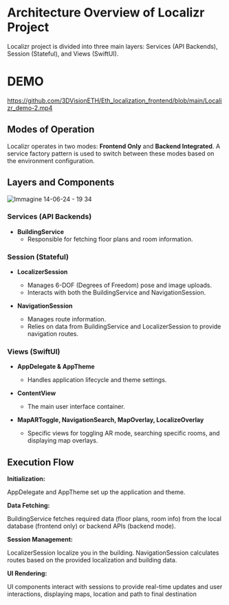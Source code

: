 # Architecture Overview of Localizr Project


Localizr project is divided into three main layers: Services (API Backends), Session (Stateful), and Views (SwiftUI). 

# DEMO

https://github.com/3DVisionETH/Eth_localization_frontend/blob/main/Localizr_demo-2.mp4

## Modes of Operation

Localizr operates in two modes: **Frontend Only** and **Backend Integrated**. A service factory pattern is used to switch between these modes based on the environment configuration.


## Layers and Components
![Immagine 14-06-24 - 19 34]([https:/3DVisionETH/Eth_localization_frontend/assets/109732478/993382f4-1c71-4ac7-8d48-8c292a1d1c53)



### Services (API Backends)

- **BuildingService**
  - Responsible for fetching floor plans and room information.

### Session (Stateful)

- **LocalizerSession**
  - Manages 6-DOF (Degrees of Freedom) pose and image uploads.
  - Interacts with both the BuildingService and NavigationSession.

- **NavigationSession**
  - Manages route information.
  - Relies on data from BuildingService and LocalizerSession to provide navigation routes.

### Views (SwiftUI)

- **AppDelegate & AppTheme**
  - Handles application lifecycle and theme settings.

- **ContentView**
  - The main user interface container.

- **MapARToggle, NavigationSearch, MapOverlay, LocalizeOverlay**
  - Specific views for toggling AR mode, searching specific rooms, and displaying map overlays.


## Execution Flow

**Initialization:**

AppDelegate and AppTheme set up the application and theme.

**Data Fetching:**

BuildingService fetches required data (floor plans, room info) from the local database (frontend only) or backend APIs (backend mode).

**Session Management:**

LocalizerSession localize you in the building.
NavigationSession calculates routes based on the provided localization and building data.

**UI Rendering:**

UI components interact with sessions to provide real-time updates and user interactions, displaying maps, location and path to final destination




